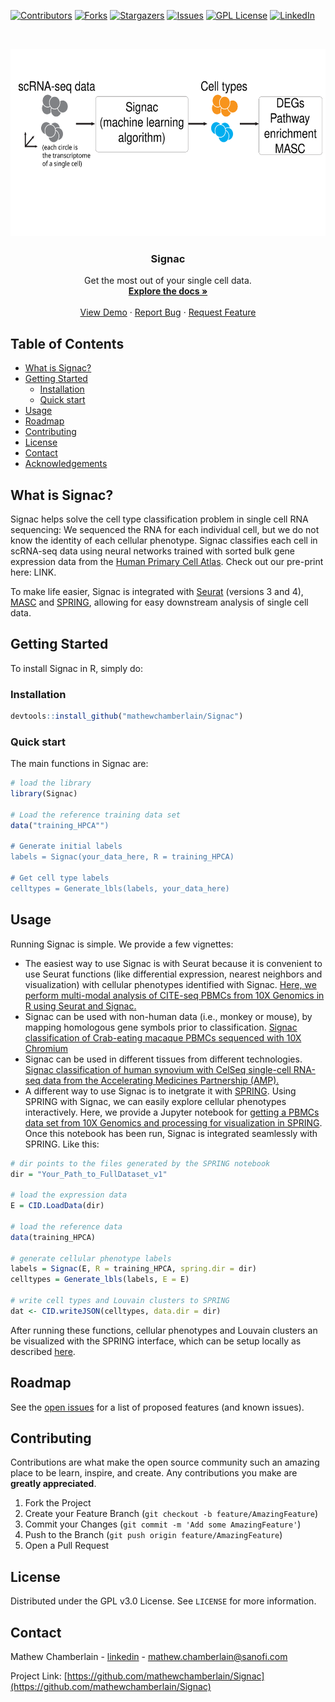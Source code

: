 [![Contributors][contributors-shield]][contributors-url]
[![Forks][forks-shield]][forks-url]
[![Stargazers][stars-shield]][stars-url]
[![Issues][issues-shield]][issues-url]
[![GPL License][license-shield]][license-url]
[![LinkedIn][linkedin-shield]][linkedin-url]

<!-- PROJECT LOGO -->
<br />
<p align="center">
  <a href="https://www.sanofi.com/">
    <img src="images/GitHubFigure.svg" alt="Logo" width="600" height="300">
  </a>

  <h3 align="center">Signac</h3>

  <p align="center">
    Get the most out of your single cell data.
    <br />
    <a href="https://github.com/mathewchamberlain/Signac"><strong>Explore the docs »</strong></a>
    <br />
    <br />
    <a href="https://htmlpreview.github.io/?https://github.com/mathewchamberlain/Signac/master/vignettes/signac-Seurat_CITEseq.html">View Demo</a>
    ·
    <a href="https://github.com/mathewchamberlain/Signac/issues">Report Bug</a>
    ·
    <a href="https://github.com/mathewchamberlain/Signac/issues">Request Feature</a>
  </p>
</p>



<!-- TABLE OF CONTENTS -->
## Table of Contents

* [What is Signac?](#about-the-project)
* [Getting Started](#getting-started)
  * [Installation](#installation)
  * [Quick start](#quickstart)
* [Usage](#usage)
* [Roadmap](#roadmap)
* [Contributing](#contributing)
* [License](#license)
* [Contact](#contact)
* [Acknowledgements](#acknowledgements)



<!-- ABOUT THE PROJECT -->
## What is Signac?

Signac helps solve the cell type classification problem in single cell RNA sequencing: We sequenced the RNA for each individual cell, but we do not know the identity of each cellular phenotype. Signac classifies each cell in scRNA-seq data using neural networks trained with sorted bulk gene expression data from the [Human Primary Cell Atlas](https://bmcgenomics.biomedcentral.com/articles/10.1186/1471-2164-14-632). Check out our pre-print here: LINK.

To make life easier, Signac is integrated with [Seurat](https://satijalab.org/seurat/) (versions 3 and 4), [MASC](https://pubmed.ncbi.nlm.nih.gov/30333237/) and [SPRING](https://pubmed.ncbi.nlm.nih.gov/29228172/), allowing for easy downstream analysis of single cell data.

<!-- GETTING STARTED -->
## Getting Started

To install Signac in R, simply do:

### Installation

```r
devtools::install_github("mathewchamberlain/Signac")
```

### Quick start

The main functions in Signac are:

```r
# load the library
library(Signac)

# Load the reference training data set
data("training_HPCA"")

# Generate initial labels
labels = Signac(your_data_here, R = training_HPCA)

# Get cell type labels
celltypes = Generate_lbls(labels, your_data_here)
```

<!-- USAGE EXAMPLES -->
## Usage

Running Signac is simple. We provide a few vignettes:

* The easiest way to use Signac is with Seurat because it is convenient to use Seurat functions (like differential expression, nearest neighbors and visualization) with cellular phenotypes identified with Signac. [Here, we perform multi-modal analysis of CITE-seq PBMCs from 10X Genomics in R using Seurat and Signac.](https://htmlpreview.github.io/?https://github.com/mathewchamberlain/Signac/master/vignettes/signac-Seurat_CITEseq.html)
* Signac can be used with non-human data (i.e., monkey or mouse), by mapping homologous gene symbols prior to classification. [Signac classification of Crab-eating macaque PBMCs sequenced with 10X Chromium](https://github.com/mathewchamberlain/Signac/blob/master/vignettes/spring_notebook_celseq.ipynb)
* Signac can be used in different tissues from different technologies. [Signac classification of human synovium with CelSeq single-cell RNA-seq data from the Accelerating Medicines Partnership (AMP).](https://github.com/mathewchamberlain/Signac/blob/master/vignettes/spring_notebook_celseq.ipynb)
* A different way to use Signac is to inetgrate it with [SPRING](https://pubmed.ncbi.nlm.nih.gov/29228172/). Using SPRING with Signac, we can easily explore cellular phenotypes interactively. Here, we provide a Jupyter notebook for [getting a PBMCs data set from 10X Genomics and processing for visualization in SPRING](https://github.com/mathewchamberlain/Signac/blob/master/vignettes/spring_notebook_celseq.ipynb). Once this notebook has been run, Signac is integrated seamlessly with SPRING. Like this:
```r
# dir points to the files generated by the SPRING notebook
dir = "Your_Path_to_FullDataset_v1" 

# load the expression data
E = CID.LoadData(dir)

# load the reference data
data(training_HPCA)

# generate cellular phenotype labels
labels = Signac(E, R = training_HPCA, spring.dir = dir)
celltypes = Generate_lbls(labels, E = E)

# write cell types and Louvain clusters to SPRING
dat <- CID.writeJSON(celltypes, data.dir = dir)
```

After running these functions, cellular phenotypes and Louvain clusters an be visualized with the SPRING interface, which can be setup locally as described [here](https://github.com/AllonKleinLab/SPRING_dev). 

<!-- ROADMAP -->
## Roadmap

See the [open issues](https://github.com/mathewchamberlain/Signac/issues) for a list of proposed features (and known issues).

<!-- CONTRIBUTING -->
## Contributing

Contributions are what make the open source community such an amazing place to be learn, inspire, and create. Any contributions you make are **greatly appreciated**.

1. Fork the Project
2. Create your Feature Branch (`git checkout -b feature/AmazingFeature`)
3. Commit your Changes (`git commit -m 'Add some AmazingFeature'`)
4. Push to the Branch (`git push origin feature/AmazingFeature`)
5. Open a Pull Request

<!-- LICENSE -->
## License

Distributed under the GPL v3.0 License. See `LICENSE` for more information.

<!-- CONTACT -->
## Contact

Mathew Chamberlain - [linkedin](https://linkedin.com/in/chamberlainmathew) - mathew.chamberlain@sanofi.com

Project Link: [https://github.com/mathewchamberlain/Signac](https://github.com/mathewchamberlain/Signac)

<!-- MARKDOWN LINKS & IMAGES -->
<!-- https://www.markdownguide.org/basic-syntax/#reference-style-links -->
[contributors-shield]: https://img.shields.io/github/contributors/mathewchamberlain/Signac.svg?style=flat-square
[contributors-url]: https://github.com/mathewchamberlain/Signac/graphs/contributors
[forks-shield]: https://img.shields.io/github/forks/mathewchamberlain/Signac.svg?style=flat-square
[forks-url]: https://github.com/mathewchamberlain/Signac/network/members
[stars-shield]: https://img.shields.io/github/stars/mathewchamberlain/Signac.svg?style=flat-square
[stars-url]: https://github.com/mathewchamberlain/Signac/stargazers
[issues-shield]: https://img.shields.io/github/issues/mathewchamberlain/Signac.svg?style=flat-square
[issues-url]: https://github.com/mathewchamberlain/Signac/issues
[license-shield]: https://img.shields.io/github/license/mathewchamberlain/Signac.svg?style=flat-square
[license-url]: https://choosealicense.com/licenses/gpl-3.0/
[linkedin-shield]: https://img.shields.io/badge/-LinkedIn-black.svg?style=flat-square&logo=linkedin&colorB=555
[linkedin-url]: https://linkedin.com/in/chamberlainmathew
[product-screenshot]: images/screenshot.png
